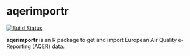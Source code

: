 # **aqerimportr**

[![Build Status](https://travis-ci.org/skgrange/aqerimportr.svg?branch=master)](https://travis-ci.org/skgrange/aqerimportr)

**aqerimportr** is an R package to get and import European Air Quality e-Reporting (AQER) data. 

